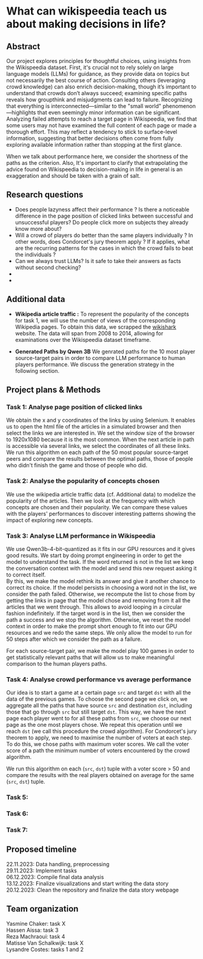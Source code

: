 # What can wikispeedia teach us about making decisions in life?

## Abstract

Our project explores principles for thoughtful choices, using insights from the Wikispeedia dataset.
First, it's crucial not to rely solely on large language models (LLMs) for guidance, as they provide data on topics but not necessarily the best course of action. Consulting others (leveraging crowd knowledge) can also enrich decision-making, though it’s important to understand that crowds don’t always succeed; examining specific paths reveals how groupthink and misjudgments can lead to failure. Recognizing that everything is interconnected—similar to the "small world" phenomenon—highlights that even seemingly minor information can be significant. Analyzing failed attempts to reach a target page in Wikispeedia, we find that some users may not have examined the full content of each page or made a thorough effort. This may reflect a tendency to stick to surface-level information, suggesting that better decisions often come from fully exploring available information rather than stopping at the first glance.

When we talk about performance here, we consider the shortness of the paths as the criterion.
Also, It's important to clarify that extrapolating the advice found on Wikispeedia to decision-making in life in general is an exaggeration and should be taken with a grain of salt.

## Research questions

- Does people lazyness affect their performance ? Is there a noticeable difference in the page position of clicked links between successful and unsuccessful players? Do people click more on subjects they already know more about?
- Will a crowd of players do better than the same players individually ? In other words, does Condorcet's jury theorem apply ? If it applies, what are the recurring patterns for the cases in which the crowd fails to beat the individuals ?
- Can we always trust LLMs? Is it safe to take their answers as facts without second checking?
-
-

## Additional data

- **Wikipedia article traffic :**
  To represent the popularity of the concepts for task 1, we will use the number of views of the corresponding Wikipedia pages.
  To obtain this data, we scrapped the [wikishark](https://www.wikishark.com/) website. The data will span from 2008 to 2014, allowing for examinations over the Wikispeedia dataset timeframe.

- **Generated Paths by Qwen 3B**
  We genrated paths for the 10 most player source-target pairs in order to compare LLM performance to human players performance. We discuss the generation strategy in the following section.

## Project plans & Methods

### Task 1: Analyse page position of clicked links

We obtain the x and y coordinates of the links by using Selenium. It enables us to open the html file of the articles in a simulated browser and then select the links we are interested in. We set the window size of the browser to 1920x1080 because it is the most common. When the next article in path is accessible via several links, we select the coordinates of all these links.
We run this algorithm on each path of the 50 most popular source-target peers and compare the results between the optimal paths, those of people who didn't finish the game and those of people who did.

### Task 2: Analyse the popularity of concepts chosen

We use the wikipedia article traffic data (cf. Additional data) to modelize the popularity of the articles. Then we look at the frequency with which concepts are chosen and their popularity.
We can compare these values with the players' performances to discover interesting patterns showing the impact of exploring new concepts.

### Task 3: Analyse LLM performance in Wikispeedia

We use Qwen3b-4-bit-quantized as it fits in our GPU resources and it gives good results. We start by doing prompt engineering in order to get the model to understand the task.
If the word returned is not in the list we keep the conversation context with the model and send this new request asking it to correct itself. <br>
By this, we make the model rethink its answer and give it another chance to correct its choice. If the model persists in choosing a word not in the list, we consider the path failed. Otherwise, we recompute the list to chose from by getting the links in page that the model chose and removing from it all the articles that we went through. This allows to avoid looping in a circular fashion indefinitely. If the target word is in the list, then we consider the path a success and we stop the algorithm. Otherwise, we reset the model context in order to make the prompt short enough to fit into our GPU resources and we redo the same steps.
We only allow the model to run for 50 steps after which we consider the path as a failure.<br>

For each source-target pair, we make the model play 100 games in order to get statistically relevant paths that will allow us to make meaningful comparison to the human players paths.

### Task 4: Analyse crowd performance vs average performance

Our idea is to start a game at a certain page `src` and target `dst` with all the data of the previous games. To choose the second page we click on, we aggregate all the paths that have source `src` and destination `dst`, including those that go through `src` but still target `dst`. This way, we have the next page each player went to for all these paths from `src`, we choose our next page as the one most players chose. We repeat this operation until we reach `dst` (we call this procedure the crowd algorithm). For Condorcet's jury theorem to apply, we need to maximise the number of voters at each step. To do this, we chose paths with maximum voter scores. We call the voter score of a path the minimum number of voters encountered by the crowd algorithm.

We run this algorithm on each (`src`, `dst`) tuple with a voter score > 50 and compare the results with the real players obtained on average for the same (`src`, `dst`) tuple.

### Task 5:

### Task 6:

### Task 7:

## Proposed timeline

22.11.2023: Data handling, preprocessing <br>
29.11.2023: Implement tasks <br>
06.12.2023: Compile final data analysis <br>
13.12.2023: Finalize visualizations and start writing the data story <br>
20.12.2023: Clean the repository and finalize the data story webpage <br>

## Team organization

Yasmine Chaker: task X <br>
Hassen Aissa: task 3 <br>
Reza Machraoui: task 4 <br>
Matisse Van Schalkwijk: task X <br>
Lysandre Costes: tasks 1 and 2 <br>
